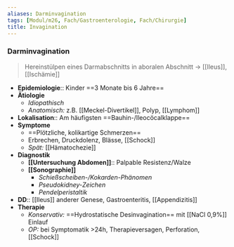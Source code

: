 ```yaml
---
aliases: Darminvagination
tags: [Modul/m26, Fach/Gastroenterologie, Fach/Chirurgie]
title: Invagination
---
```

### Darminvagination
> Hereinstülpen eines Darmabschnitts in aboralen Abschnitt → [[Ileus]], [[Ischämie]]

- **Epidemiologie**:: Kinder ==3 Monate bis 6 Jahre==
- **Ätiologie**
	- *Idiopathisch*
	- *Anatomisch:* z.B. [[Meckel-Divertikel]], Polyp, [[Lymphom]]
- **Lokalisation**:: Am häufigsten ==Bauhin-/Ileocöcalklappe==
- **Symptome**
	- ==Plötzliche, kolikartige Schmerzen==
	- Erbrechen, Druckdolenz, Blässe, [[Schock]]
	- *Spät:* [[Hämatochezie]]
- **Diagnostik**
	- **[[Untersuchung Abdomen]]**:: Palpable Resistenz/Walze
	- **[[Sonographie]]**
		- *Schießscheiben-/Kokarden-Phänomen*
		- *Pseudokidney-Zeichen*
		- *Pendelperistaltik*
- **DD**:: [[Ileus]] anderer Genese, Gastroenteritis, [[Appendizitis]]
- **Therapie**
	- *Konservativ:* ==Hydrostatische Desinvagination== mit [[NaCl 0,9%]] Einlauf
	- *OP:* bei Symptomatik >24h, Therapieversagen, Perforation, [[Schock]]